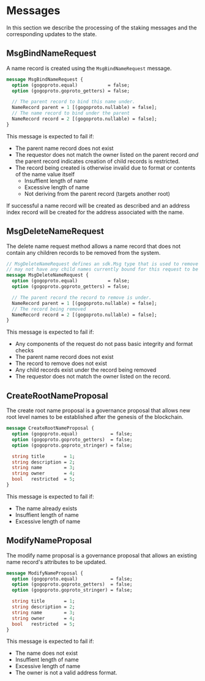 # Messages

In this section we describe the processing of the staking messages and the corresponding updates to the state.

## MsgBindNameRequest

A name record is created using the `MsgBindNameRequest` message.

```proto
message MsgBindNameRequest {
  option (gogoproto.equal)           = false;
  option (gogoproto.goproto_getters) = false;

  // The parent record to bind this name under.
  NameRecord parent = 1 [(gogoproto.nullable) = false];
  // The name record to bind under the parent
  NameRecord record = 2 [(gogoproto.nullable) = false];
}
```

This message is expected to fail if:
- The parent name record does not exist
- The requestor does not match the owner listed on the parent record _and_ the parent record indicates creation of child records is restricted.
- The record being created is otherwise invalid due to format or contents of the name value itself
    - Insuffient length of name
    - Excessive length of name
    - Not deriving from the parent record (targets another root)

If successful a name record will be created as described and an address index record will be created for the address associated with the name.
## MsgDeleteNameRequest

The delete name request method allows a name record that does not contain any children records to be removed from the system.

```proto
// MsgDeleteNameRequest defines an sdk.Msg type that is used to remove an existing address/name binding.  The binding
// may not have any child names currently bound for this request to be successful.
message MsgDeleteNameRequest {
  option (gogoproto.equal)           = false;
  option (gogoproto.goproto_getters) = false;

  // The parent record the record to remove is under.
  NameRecord parent = 1 [(gogoproto.nullable) = false];
  // The record being removed
  NameRecord record = 2 [(gogoproto.nullable) = false];
}
```

This message is expected to fail if:
- Any components of the request do not pass basic integrity and format checks
- The parent name record does not exist
- The record to remove does not exist
- Any child records exist under the record being removed
- The requestor does not match the owner listed on the record.

## CreateRootNameProposal

The create root name proposal is a governance proposal that allows new root level names to be established after the genesis of the blockchain.

```proto
message CreateRootNameProposal {
  option (gogoproto.equal)            = false;
  option (gogoproto.goproto_getters)  = false;
  option (gogoproto.goproto_stringer) = false;

  string title       = 1;
  string description = 2;
  string name        = 3;
  string owner       = 4;
  bool   restricted  = 5;
}
```

This message is expected to fail if:
- The name already exists
- Insuffient length of name
- Excessive length of name

## ModifyNameProposal

The modify name proposal is a governance proposal that allows an existing name record's attributes to be updated.

```proto
message ModifyNameProposal {
  option (gogoproto.equal)            = false;
  option (gogoproto.goproto_getters)  = false;
  option (gogoproto.goproto_stringer) = false;

  string title       = 1;
  string description = 2;
  string name        = 3;
  string owner       = 4;
  bool   restricted  = 5;
}
```

This message is expected to fail if:
- The name does not exist
- Insuffient length of name
- Excessive length of name
- The owner is not a valid address format.